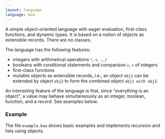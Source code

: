```yaml
---
layout: language
language: boa
---
```


A simple object-oriented language with eager evaluation, first-class functions, and
dynamic types. It is based on a notion of objects as extensible records. There are no
classes.

The language has the following features:

* integers with arithmetical operations `*`, `+`, `-`, `/`
* booleans with conditional statements and comparison `=`, `<` of integers
* first-class functions
* mutable objects as extensible records, i.e., an object `obj1` can be extended
  by object `obj2` to form the combined object `obj1 with obj2`.

An interesting feature of the language is that, since "everything is
an object", a value may behave simultaneously as an integer, boolean,
function, and a record. See examples below.

### Example

The file `example.boa` shows basic examples and implements recursion and lists using
objects.
